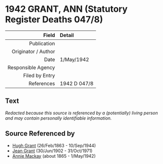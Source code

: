 ﻿---
layout: page
permalink: /sources/s46438216
---

# 1942 GRANT, ANN (Statutory Register Deaths 047/8)

Field | Detail
---:|:---
Publication | 
Originator / Author | 
Date | 1/May/1942
Responsible Agency | 
Filed by Entry | 
References | 1942 D 047/8

## Text

_Redacted because this source is referenced by a (potentially) living person and may contain personally identifiable information._

## Source Referenced by

* [Hugh Grant](../people/@31066628@-hugh-grant-b1863-2-26-d1944-9-10.md) (26/Feb/1863 - 10/Sep/1944)
* [Jean Grant](../people/@81075921@-jean-grant-b1902-6-30-d1971-10-31.md) (30/Jun/1902 - 31/Oct/1971)
* [Annie Mackay](../people/@503334@-annie-mackay-b1865-d1942-5-1.md) (about 1865 - 1/May/1942)
